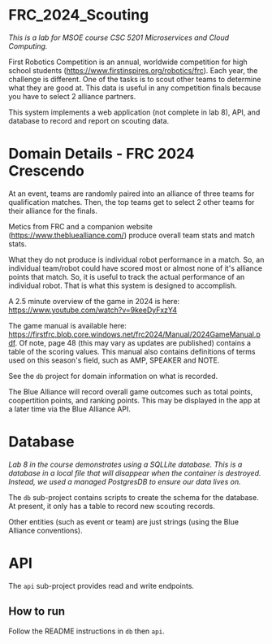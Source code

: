 # FRC_2024_Scouting
_This is a lab for MSOE course CSC 5201 Microservices and Cloud Computing._

First Robotics Competition is an annual, worldwide competition for high school students (https://www.firstinspires.org/robotics/frc).  Each year, the challenge is different.  One of the tasks is to scout other teams to determine what they are good at.  This data is useful in any competition finals because you have to select 2 alliance partners.

This system implements a web application (not complete in lab 8), API, and database to record and  report on scouting data. 

# Domain Details - FRC 2024 Crescendo
At an event, teams are randomly paired into an alliance of three teams for qualification matches.  Then, the top teams get to select 2 other teams for their alliance for the finals.

Metics from FRC and a companion website (https://www.thebluealliance.com/) produce overall team stats and match stats.  

What they do not produce is individual robot performance in a match.  So, an individual team/robot could have scored most or almost none of it's alliance points that match.  So, it is useful to track the actual performance of an individual robot.  That is what this system is designed to accomplish.

A 2.5 minute overview of the game in 2024 is here: https://www.youtube.com/watch?v=9keeDyFxzY4

The game manual is available here: https://firstfrc.blob.core.windows.net/frc2024/Manual/2024GameManual.pdf.  Of note, page 48 (this may vary as updates are published) contains a table of the scoring values.  This manual also contains definitions of terms used on this season's field, such as AMP, SPEAKER and NOTE.

See the `db` project for domain information on what is recorded.

The Blue Alliance will record overall game outcomes such as total points, coopertition points, and ranking points.  This may be displayed in the app at a later time via the Blue Alliance API.

# Database
_Lab 8 in the course demonstrates using a SQLLite database.  This is a database in a local file that will disappear when the container is destroyed.  Instead, we used a managed PostgresDB to ensure our data lives on._

The `db` sub-project contains scripts to create the schema for the database.  At present, it only has a table to record new scouting records.

Other entities (such as event or team) are just strings (using the Blue Alliance conventions).

# API
The `api` sub-project provides read and write endpoints.

## How to run
Follow the README instructions in `db` then `api`.
